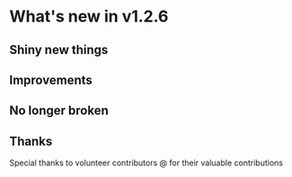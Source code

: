 # What's new in v1.2.6

## Shiny new things

## Improvements

## No longer broken

## Thanks

Special thanks to volunteer contributors @ for their valuable contributions
